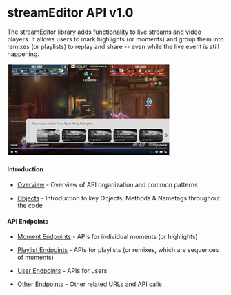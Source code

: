 <a name="top"></a>

# streamEditor API v1.0

The streamEditor library adds functionality to live streams and video players. It allows users to mark highlights (or moments) and group them into remixes (or playlists) to replay and share -- even while the live event is still happening.

<img src="/doc/v1/screenshot.png" width="75%" height="75%" />

#### Introduction

- [Overview](/doc/v1/overview.md) - Overview of API organization and common patterns

- [Objects](/doc/v1/objects.md#top) - Introduction to key Objects, Methods & Nametags throughout the code

#### API Endpoints

- [Moment Endpoints](/doc/v1/moments.md#top) - APIs for individual moments (or highlights)

- [Playlist Endpoints](/doc/v1/playlists.md#top) - APIs for playlists (or remixes, which are sequences of moments)

- [User Endpoints](/doc/v1/users.md#top) - APIs for users

- [Other Endpoints](/doc/v1/misc.md#top) - Other related URLs and API calls
